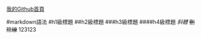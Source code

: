 [我的Github首頁](https://ert3455668.github.io/index.html)


#markdown語法
#h1級標題
##h2級標題
###h3級標題
####h4級標題
*斜體*
~~刪除線~~
123123



